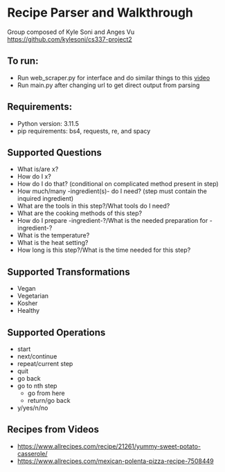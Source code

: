 # Recipe Parser and Walkthrough

Group composed of Kyle Soni and Anges Vu
https://github.com/kylesoni/cs337-project2

## To run:
- Run web_scraper.py for interface and do similar things to this [video](https://github.com/kylesoni/recipe-parser-and-interactive-walkthrough/blob/main/cs337.mp4)
- Run main.py after changing url to get direct output from parsing

## Requirements:
- Python version: 3.11.5
- pip requirements: bs4, requests, re, and spacy

## Supported Questions
- What is/are x?
- How do I x?
- How do I do that? (conditional on complicated method present in step)
- How much/many -ingredient(s)- do I need? (step must contain the inquired ingredient)
- What are the tools in this step?/What tools do I need?
- What are the cooking methods of this step?
- How do I prepare -ingredient-?/What is the needed preparation for -ingredient-?
- What is the temperature?
- What is the heat setting?
- How long is this step?/What is the time needed for this step?

## Supported Transformations
- Vegan
- Vegetarian
- Kosher
- Healthy

## Supported Operations
- start
- next/continue
- repeat/current step
- quit
- go back
- go to nth step
    - go from here
    - return/go back
- y/yes/n/no

## Recipes from Videos
- https://www.allrecipes.com/recipe/21261/yummy-sweet-potato-casserole/
- https://www.allrecipes.com/mexican-polenta-pizza-recipe-7508449

